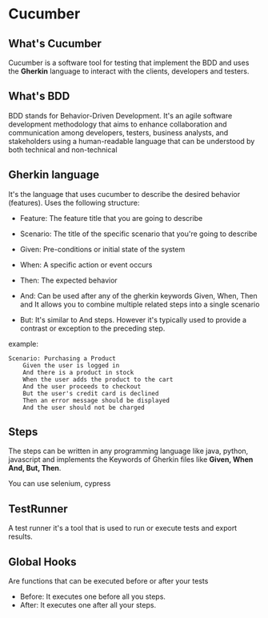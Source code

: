 # Cucumber

## What's Cucumber

Cucumber is a software tool for testing that implement the BDD and uses the **Gherkin** language to interact with the clients, developers and testers.

## What's BDD

BDD stands for Behavior-Driven Development. It's an agile software development methodology that aims to enhance collaboration and communication among developers, testers, business analysts, and stakeholders using a human-readable language that can be understood by both technical and non-technical

## Gherkin language

It's the language that uses cucumber to describe the desired behavior (features). Uses the following structure:

- Feature: The feature title that you are going to describe

- Scenario: The title of the specific scenario that you're going to describe

- Given: Pre-conditions or initial state of the system

- When: A specific action or event occurs

- Then: The expected behavior

- And: Can be used after any of the gherkin keywords Given, When, Then and It allows you to combine multiple related steps into a single scenario

- But: It's similar to And steps. However it's typically used to provide a contrast or exception to the preceding step.

example: 

```GHERKIN
Scenario: Purchasing a Product
    Given the user is logged in
    And there is a product in stock
    When the user adds the product to the cart
    And the user proceeds to checkout
    But the user's credit card is declined
    Then an error message should be displayed
    And the user should not be charged

```

## Steps

The steps can be written in any programming language like java, python, javascript and implements the Keywords of Gherkin files like **Given, When And, But, Then**.

You can use selenium, cypress 

## TestRunner

A test runner it's a tool that is used to run or execute tests and export results.

## Global Hooks

Are functions that can be executed before or after your tests

- Before: It executes one before all you steps.
- After: It executes one after all your steps.
